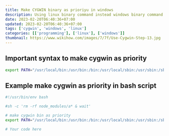 ```yaml
---
title: Make CYGWIN binary as prioriyu in windows
description: Using linux binary command instead windows binary command. Make cygwin downloaded package as priority.
date: 2023-02-20T06:40:36+07:00
updated: 2023-02-20T06:40:36+07:00
tags: ['cygwin', 'windows', 'linux']
categories: [['programming'], ['linux'], ['windows']]
thumbnail: https://www.wikihow.com/images/7/7f/Use-Cygwin-Step-13.jpg
---
```


## Important syntax to make cygwin as priority

```bash
export PATH="/usr/local/bin:/usr/bin:/bin:/usr/local/sbin:/usr/sbin:/sbin:$PATH";
```

## Example make cygwin as priority in bash script

```bash
#!/usr/bin/env bash

#sh -c 'rm -rf node_modules/a* & wait'

# make cygwin bin as priority
export PATH="/usr/local/bin:/usr/bin:/bin:/usr/local/sbin:/usr/sbin:/sbin:$PATH";

# Your code here
```